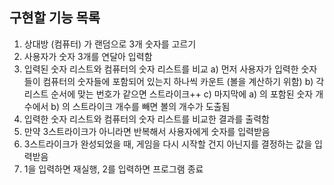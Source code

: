 ## 구현할 기능 목록
1. 상대방 (컴퓨터) 가 랜덤으로 3개 숫자를 고르기
2. 사용자가 숫자 3개를 연달아 입력함
3. 입력된 숫자 리스트와 컴퓨터의 숫자 리스트를 비교
	a) 먼저 사용자가 입력한 숫자들이 컴퓨터의 숫자들에 포함되어 있는지 하나씩 카운트 (볼을 계산하기 위함)
	b) 각 리스트 순서에 맞는 번호가 같으면 스트라이크++
	c) 마지막에 a) 의 포함된 숫자 개수에서 b) 의 스트라이크 개수를 빼면 볼의 개수가 도출됨
4. 입력한 숫자 리스트와 컴퓨터의 숫자 리스트를 비교한 결과를 출력함
5. 만약 3스트라이크가 아니라면 반복해서 사용자에게 숫자를 입력받음
6. 3스트라이크가 완성되었을 때, 게임을 다시 시작할 건지 아닌지를 결정하는 값을 입력받음
7. 1을 입력하면 재실행, 2를 입력하면 프로그램 종료